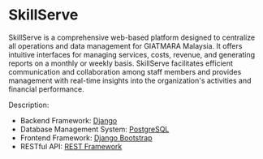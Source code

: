 # SkillServe

SkillServe is a comprehensive web-based platform designed to centralize all operations and data management for GIATMARA Malaysia. It offers intuitive interfaces for managing services, costs, revenue, and generating reports on a monthly or weekly basis. SkillServe facilitates efficient communication and collaboration among staff members and provides management with real-time insights into the organization's activities and financial performance.

Description:

- Backend Framework: [Django](https://www.djangoproject.com/)
- Database Management System: [PostgreSQL](https://www.postgresql.org/)
- Frontend Framework: [Django Bootstrap](https://getbootstrap.com/)
- RESTful API: [REST Framework](https://www.django-rest-framework.org/)
